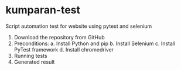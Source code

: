 # kumparan-test

Script automation test for website using pytest and selenium 

1. Download the repository from GitHub 
2. Preconditions:
   a. Install Python and pip
   b. Install Selenium
   c. Install PyTest framework
   d. Install chromedriver
4. Running tests
5. Generated result

